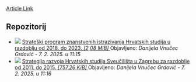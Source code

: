 [Article Link](https://www.fhs.hr/o_nama/kvaliteta/strategija_razvoja_fakulteta_hrvatskih_studija)

## Repozitorij
  * ![](https://www.fhs.hr/_themes339/hrstud2024/default/icons_file/pdf32.png)
[ Strateški program znanstvenih istrazivanja Hrvatskih studija u razdoblju od 2018. do 2023. _[2,08 MiB]_ ](https://www.fhs.hr/_download/repository/ZNV_20180131_7_Strateski_program_znanstvenih_istrazivanja%20%281%29.pdf)
Objavljeno: _Danijela Vnučec Grdović -_ _7. 2. 2025. u 11:15_
  * ![](https://www.fhs.hr/_themes339/hrstud2024/default/icons_file/pdf32.png)
[ Strategija razvoja Hrvatskih studija Sveučilišta u Zagrebu za razdoblje od 2011. do 2015. _[757,26 KiB]_ ](https://www.fhs.hr/_download/repository/Strategija-razvoja-Hrvatskih-studija_26_06_11_prihvaceno-lektorirano1%5B1%5D.pdf)
Objavljeno: _Danijela Vnučec Grdović -_ _7. 2. 2025. u 11:16_


